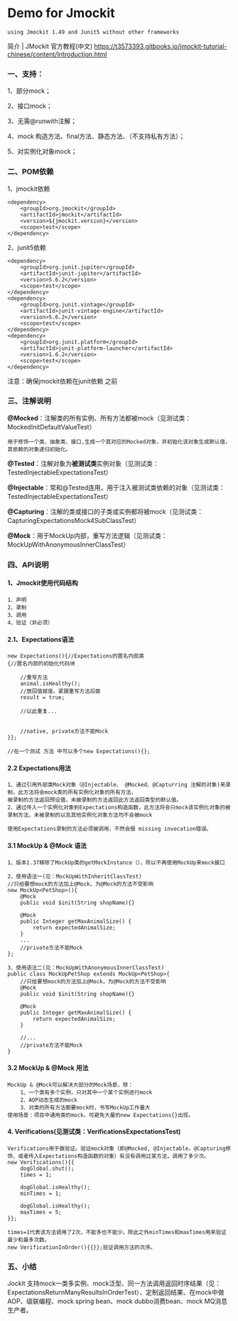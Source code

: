  # Demo for Jmockit
    using Jmockit 1.49 and Junit5 without other frameworks

简介 | JMockit 官方教程(中文)
https://t3573393.gitbooks.io/jmockit-tutorial-chinese/content/Introduction.html



### 一、支持：

1、部分mock；

2、接口mock；

3、无需@runwith注解；

4、mock 构造方法、final方法、静态方法、（不支持私有方法）；

5、对实例化对象mock；

### 二、POM依赖
1、jmockit依赖

    <dependency>
        <groupId>org.jmockit</groupId>
        <artifactId>jmockit</artifactId>
        <version>${jmockit.version}</version>
        <scope>test</scope>
    </dependency>
        
2、junit5依赖

    <dependency>
        <groupId>org.junit.jupiter</groupId>
        <artifactId>junit-jupiter</artifactId>
        <version>5.6.2</version>
        <scope>test</scope>
    </dependency>
    <dependency>
        <groupId>org.junit.vintage</groupId>
        <artifactId>junit-vintage-engine</artifactId>
        <version>5.6.2</version>
        <scope>test</scope>
    </dependency>
    <dependency>
        <groupId>org.junit.platform</groupId>
        <artifactId>junit-platform-launcher</artifactId>
        <version>1.6.2</version>
        <scope>test</scope>
    </dependency>
        
注意：确保jmockit依赖在junit依赖 之前

### 三、注解说明
**@Mocked**：注解类的所有实例、所有方法都被mock（见测试类：MockedInitDefaultValueTest）

    用于修饰一个类、抽象类、接口,生成一个其对应的Mocked对象，并初始化该对象生成默认值，其依赖的对象递归初始化。
    
**@Tested**：注解对象为**被测试类**实例对象（见测试类：TestedInjectableExpectationsTest）

**@Injectable**：常和@Tested连用，用于注入被测试类依赖的对象（见测试类：TestedInjectableExpectationsTest）

**@Capturing**：注解的类或接口的子类或实例都将被mock（见测试类：CapturingExpectationsMock4SubClassTest）

**@Mock**：用于MockUp内部，重写方法逻辑（见测试类：MockUpWithAnonymousInnerClassTest）

### 四、API说明
#### 1、Jmockit使用代码结构
    1、声明
    2、录制
    3、调用
    4、验证（非必须）

#### 2.1、Expectations语法
    new Expectations(){//Expectations的匿名内部类
    {//匿名内部的初始化代码块
    
        //重写方法
        animal.isHealthy();
        //放回值赋值，紧跟重写方法后面
        result = true;
        
        //以此重复...
        
        
        //native, private方法不能Mock
    }};
    
    //在一个测试 方法 中可以多个new Expectations(){};
    
#### 2.2 Expectations用法 
    1、通过引用外部类Mock对象（@Injectable、 @Mocked、@Capturring 注解的对象)来录制，此方法将会mock类的所有实例化对象的所有方法，
    被录制的方法返回预设值，未被录制的方法返回此方法返回类型的默认值。
    2、通过传入一个实例化对象到Expectations构造函数，此方法将会只mock该实例化对象的被录制方法，未被录制的以及其他实例化对象方法均不会被mock
    
    使用Expectations录制的方法必须被调用，不然会报 missing invocation错误。
    
#### 3.1 MockUp & @Mock 语法
    1、版本1.37移除了MockUp类的getMockInstance（），所以不再使用MockUp来mock接口
    
    2、使用语法一(见：MockUpWithInheritClassTest)
    //只给要想mock的方法加上@Mock，为@Mock的方法不受影响
    new MockUp<PetShop>(){
        @Mock
        public void $init(String shopName){}

        @Mock
        public Integer getMaxAnimalSize() {
            return expectedAnimalSize;
        }
        ...
        //private方法不能Mock
    };
    
    3、使用语法二(见：MockUpWithAnonymousInnerClassTest)
    public class MockUpPetShop extends MockUp<PetShop>{
        //只给要想mock的方法加上@Mock，为@Mock的方法不受影响
        @Mock
        public void $init(String shopName){}

        @Mock
        public Integer getMaxAnimalSize() {
            return expectedAnimalSize;
        }

        //...
        //private方法不能Mock
    }
    
#### 3.2 MockUp & @Mock 用法
    MockUp & @Mock可以解决大部分的Mock场景，除：
        1、一个类有多个实例，只对其中一个某个实例进行mock
        2、AOP动态生成的mock
        3、对类的所有方法都要mock时，书写MockUp工作量大
    使用场景：项目中通用类的mock，可避免大量的new Expectations{}出现。
    
#### 4. Verifications(见测试类：VerificationsExpectationsTest)
    Verifications用于做验证。验证mock对象（即@Mocked, @Injectable，@Capturing修饰、或者传入Expectations构造函数的对象）有没有调用过某方法，调用了多少次。
    new Verifications(){{
        dogGlobal.shut();
        times = 1;

        dogGlobal.isHealthy();
        minTimes = 1;

        dogGlobal.isHealthy();
        maxTimes = 5;
    }};
    
    times=1代表该方法调用了2次，不能多也不能少。除此之外minTimes和maxTimes用来验证最少和最多次数。
    new VerificationInOrder(){{}};验证调用方法的次序。
    
### 五、小结
Jockit 支持mock一类多实例、mock泛型、同一方法调用返回时序结果（见：ExpectationsReturnManyResultsInOrderTest）、定制返回结果、在mock中做AOP、级联编程、mock spring bean、mock dubbo消费bean、mock MQ消息生产者。